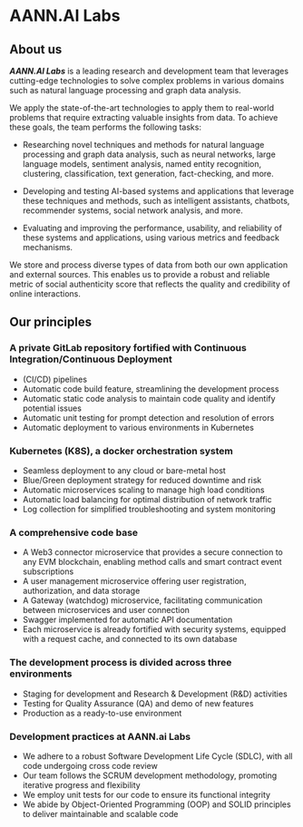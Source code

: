 # AANN.AI Labs
## About us

 ***AANN.AI Labs*** is a leading research and development team that leverages cutting-edge technologies to solve complex problems in various domains such as natural language processing and graph data analysis.

We apply the state-of-the-art technologies to apply them to real-world problems that require extracting valuable insights from data. To achieve these goals, the team performs the following tasks:

* Researching novel techniques and methods for natural language processing and graph data analysis, such as neural networks, large language models, sentiment analysis, named entity recognition, clustering, classification, text generation, fact-checking, and more.

* Developing and testing AI-based systems and applications that leverage these techniques and methods, such as intelligent assistants, chatbots, recommender systems, social network analysis, and more.

* Evaluating and improving the performance, usability, and reliability of these systems and applications, using various metrics and feedback mechanisms.

We store and process diverse types of data from both our own application and external sources. This enables us to provide a robust and reliable metric of social authenticity score that reflects the quality and credibility of online interactions.

## Our principles 
### A private GitLab repository fortified with Continuous Integration/Continuous Deployment
* (CI/CD) pipelines
* Automatic code build feature, streamlining the development process
* Automatic static code analysis to maintain code quality and identify potential issues
* Automatic unit testing for prompt detection and resolution of errors
* Automatic deployment to various environments in Kubernetes

### Kubernetes (K8S), a docker orchestration system
* Seamless deployment to any cloud or bare-metal host
* Blue/Green deployment strategy for reduced downtime and risk
* Automatic microservices scaling to manage high load conditions
* Automatic load balancing for optimal distribution of network traffic
* Log collection for simplified troubleshooting and system monitoring

### A comprehensive code base
* A Web3 connector microservice that provides a secure connection to any EVM blockchain, enabling method calls and smart contract event subscriptions
* A user management microservice offering user registration, authorization, and data storage
* A Gateway (watchdog) microservice, facilitating communication between microservices and user connection
* Swagger implemented for automatic API documentation
* Each microservice is already fortified with security systems, equipped with a request cache, and connected to its own database

### The development process is divided across three environments
* Staging for development and Research & Development (R&D) activities
* Testing for Quality Assurance (QA) and demo of new features
* Production as a ready-to-use environment

### Development practices at AANN.ai Labs
* We adhere to a robust Software Development Life Cycle (SDLC), with all code undergoing cross code review
* Our team follows the SCRUM development methodology, promoting iterative progress and flexibility
* We employ unit tests for our code to ensure its functional integrity
* We abide by Object-Oriented Programming (OOP) and SOLID principles to deliver maintainable and scalable code
